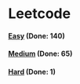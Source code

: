 # Leetcode

<h4><a href="https://github.com/lon-yang/leetcode/blob/master/docs/Easy.md">Easy</a>  (Done: 140)</h4>
<h4><a href="https://github.com/lon-yang/leetcode/blob/master/docs/Medium.md">Medium</a>  (Done: 65)</h4>
<h4><a href="https://github.com/lon-yang/leetcode/blob/master/docs/Hard.md">Hard</a>  (Done: 1)</h4>